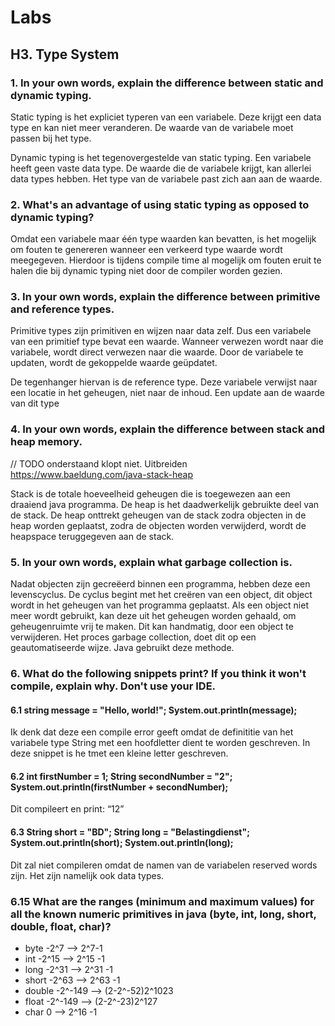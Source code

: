 # Labs

## H3. Type System

### 1. In your own words, explain the difference between static and dynamic typing.

Static typing is het expliciet typeren van een variabele. Deze krijgt een data type en kan niet meer veranderen. De waarde van de variabele moet passen bij het type.

Dynamic typing is het tegenovergestelde van static typing. Een variabele heeft geen vaste data type. De waarde die de variabele krijgt, kan allerlei data types hebben. Het type van de variabele past zich aan aan de waarde.

### 2. What's an advantage of using static typing as opposed to dynamic typing?

Omdat een variabele maar één type waarden kan bevatten, is het mogelijk om fouten te genereren wanneer een verkeerd type waarde wordt meegegeven. Hierdoor is tijdens compile time al mogelijk om fouten eruit te halen die bij dynamic typing niet door de compiler worden gezien.

### 3. In your own words, explain the difference between primitive and reference types.

Primitive types zijn primitiven en wijzen naar data zelf. Dus een variabele van een primitief type bevat een waarde. Wanneer verwezen wordt naar die variabele, wordt direct verwezen naar die waarde. Door de variabele te updaten, wordt de gekoppelde waarde geüpdatet.

De tegenhanger hiervan is de reference type. Deze variabele verwijst naar een locatie in het geheugen, niet naar de inhoud. Een update aan de waarde van dit type

### 4. In your own words, explain the difference between stack and heap memory.

// TODO onderstaand klopt niet. Uitbreiden
https://www.baeldung.com/java-stack-heap

Stack is de totale hoeveelheid geheugen die is toegewezen aan een draaiend java programma. De heap is het daadwerkelijk gebruikte deel van de stack. De heap onttrekt geheugen van de stack zodra objecten in de heap worden geplaatst, zodra de objecten worden verwijderd, wordt de heapspace teruggegeven aan de stack.

### 5. In your own words, explain what garbage collection is.

Nadat objecten zijn gecreëerd binnen een programma, hebben deze een levenscyclus. De cyclus begint met het creëren van een object, dit object wordt in het geheugen van het programma geplaatst. Als een object niet meer wordt gebruikt, kan deze uit het geheugen worden gehaald, om geheugenruimte vrij te maken. Dit kan handmatig, door een object te verwijderen. Het proces garbage collection, doet dit op een geautomatiseerde wijze. Java gebruikt deze methode.

### 6. What do the following snippets print? If you think it won't compile, explain why. Don't use your IDE.

#### 6.1 string message = "Hello, world!"; System.out.println(message);

Ik denk dat deze een compile error geeft omdat de definititie van het variabele type String met een hoofdletter dient te worden geschreven. In deze snippet is he tmet een kleine letter geschreven.

#### 6.2 int firstNumber = 1; String secondNumber = "2"; System.out.println(firstNumber + secondNumber);

Dit compileert en print: “12”

#### 6.3  String short = "BD"; String long = "Belastingdienst"; System.out.println(short); System.out.println(long);

Dit zal niet compileren omdat de namen van de variabelen reserved words zijn. Het zijn namelijk ook data types. 

### 6.15 What are the ranges (minimum and maximum values) for all the known numeric primitives in java (byte, int, long, short, double, float, char)?

* byte -2^7 --> 2^7-1
* int -2^15 --> 2^15 -1
* long -2^31 --> 2^31 -1
* short -2^63 --> 2^63 -1
* double -2^-149 --> (2-2^-52)2^1023 
* float -2^-149 --> (2-2^-23)2^127 
* char 0 --> 2^16 -1
         